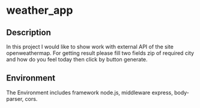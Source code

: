 # weather_app

## Description
In this project I would like to show work with external API of the site openweathermap.
For getting result please fill two fields zip of required city and how do you feel today then click by button generate.

## Environment
The Environment includes framework node.js, middleware express, body-parser, cors.
